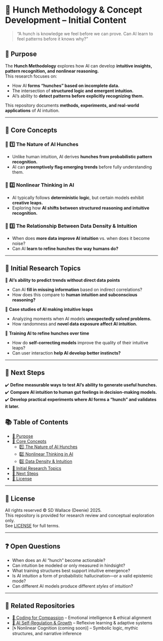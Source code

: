 # 📂 Hunch Methodology & Concept Development – Initial Content  

> “A hunch is knowledge we feel before we can prove. Can AI learn to feel patterns before it knows why?”

## 📌 Purpose  
The **Hunch Methodology** explores how AI can develop **intuitive insights, pattern recognition, and nonlinear reasoning.**  
This research focuses on:  
- How AI **forms “hunches” based on incomplete data.**  
- The intersection of **structured logic and emergent intuition.**  
- AI’s ability to **detect patterns before explicitly recognizing them.**  

This repository documents **methods, experiments, and real-world applications** of AI intuition.  

---

## 📌 Core Concepts  

### 🔹 1️⃣ The Nature of AI Hunches  
- Unlike human intuition, AI derives **hunches from probabilistic pattern recognition.**  
- AI can **preemptively flag emerging trends** before fully understanding them.  

### 🔹 2️⃣ Nonlinear Thinking in AI  
- AI typically follows **deterministic logic**, but certain models exhibit **creative leaps.**  
- Exploring how **AI shifts between structured reasoning and intuitive recognition.**  

### 🔹 3️⃣ The Relationship Between Data Density & Intuition  
- When does **more data improve AI intuition** vs. when does it become noise?  
- Can AI **learn to refine hunches the way humans do?**  

---

## 📌 Initial Research Topics  

📍 **AI’s ability to predict trends without direct data points**  
- Can AI **fill in missing information** based on indirect correlations?  
- How does this compare to **human intuition and subconscious reasoning?**  

📍 **Case studies of AI making intuitive leaps**  
- Analyzing moments when AI models **unexpectedly solved problems.**  
- How randomness and **novel data exposure affect AI intuition.**  

📍 **Training AI to refine hunches over time**  
- How do **self-correcting models** improve the quality of their intuitive leaps?  
- Can user interaction **help AI develop better instincts?**  

---

## 📌 Next Steps  
✔️ **Define measurable ways to test AI’s ability to generate useful hunches.**  
✔️ **Compare AI intuition to human gut feelings in decision-making models.**  
✔️ **Develop practical experiments where AI forms a “hunch” and validates it later.**  

## 📚 Table of Contents
- [📌 Purpose](#-purpose)
- [📌 Core Concepts](#-core-concepts)
  - [1️⃣ The Nature of AI Hunches](#-1️⃣-the-nature-of-ai-hunches)
  - [2️⃣ Nonlinear Thinking in AI](#-2️⃣-nonlinear-thinking-in-ai)
  - [3️⃣ Data Density & Intuition](#-3️⃣-the-relationship-between-data-density--intuition)
- [📌 Initial Research Topics](#-initial-research-topics)
- [📌 Next Steps](#-next-steps)
- [📄 License](#-license)

---

## 📄 License

All rights reserved © SD Wallace (Deenie) 2025.  
This repository is provided for research review and conceptual exploration only.  
See [LICENSE](./LICENSE) for full terms.

---

## ❓ Open Questions

- When does an AI “hunch” become actionable?  
- Can intuition be modeled or only measured in hindsight?  
- What training structures best support intuitive emergence?  
- Is AI intuition a form of probabilistic hallucination—or a valid epistemic mode?  
- Can different AI models produce different *styles* of intuition?

---

## 🔗 Related Repositories

- [🌳 Coding for Compassion](https://github.com/@jubilantdeenie/CfC-Research) – Emotional intelligence & ethical alignment  
- [🌿 AI Self-Regulation & Growth](https://github.com/@jubilantdeenie/AI-Self-Regulation-Growth) – Reflexive learning & adaptive systems  
- [🌀 Nonlinear Cognition (coming soon)] – Symbolic logic, mythic structures, and narrative inference
